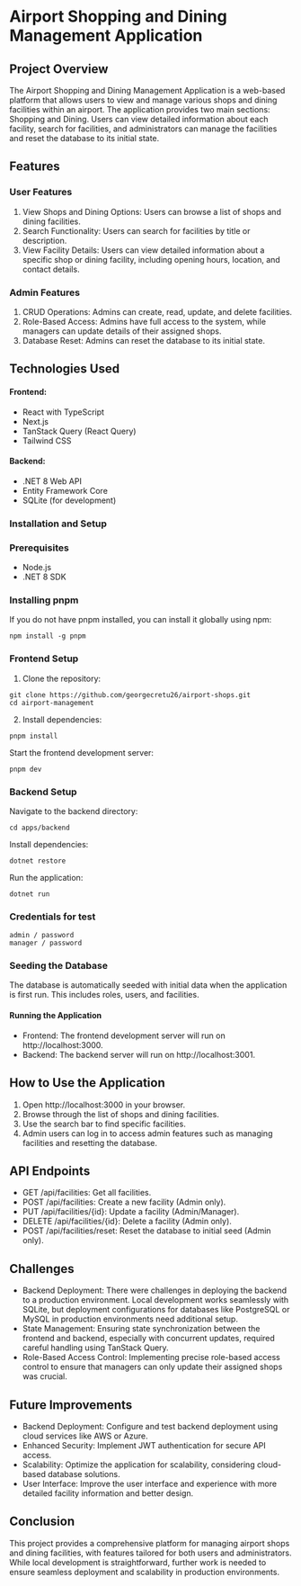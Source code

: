 # Airport Shopping and Dining Management Application

## Project Overview

The Airport Shopping and Dining Management Application is a web-based platform that allows users to view and manage various shops and dining facilities within an airport. The application provides two main sections: Shopping and Dining. Users can view detailed information about each facility, search for facilities, and administrators can manage the facilities and reset the database to its initial state.

## Features

### User Features

1. View Shops and Dining Options: Users can browse a list of shops and dining facilities.
2. Search Functionality: Users can search for facilities by title or description.
3. View Facility Details: Users can view detailed information about a specific shop or dining facility, including opening hours, location, and contact details.

### Admin Features

1. CRUD Operations: Admins can create, read, update, and delete facilities.
2. Role-Based Access: Admins have full access to the system, while managers can update details of their assigned shops.
3. Database Reset: Admins can reset the database to its initial state.

## Technologies Used

#### Frontend:

- React with TypeScript
- Next.js
- TanStack Query (React Query)
- Tailwind CSS

#### Backend:

- .NET 8 Web API
- Entity Framework Core
- SQLite (for development)

### Installation and Setup

### Prerequisites

- Node.js
- .NET 8 SDK

### Installing pnpm

If you do not have pnpm installed, you can install it globally using npm:

```
npm install -g pnpm
```

### Frontend Setup

1. Clone the repository:

```
git clone https://github.com/georgecretu26/airport-shops.git
cd airport-management
```

2. Install dependencies:

```
pnpm install
```

Start the frontend development server:

```
pnpm dev
```

### Backend Setup

Navigate to the backend directory:

```
cd apps/backend
```

Install dependencies:

```
dotnet restore
```

Run the application:

```
dotnet run
```

### Credentials for test
```
admin / password
manager / password
```

### Seeding the Database

The database is automatically seeded with initial data when the application is first run. This includes roles, users, and facilities.

#### Running the Application

- Frontend: The frontend development server will run on http://localhost:3000.
- Backend: The backend server will run on http://localhost:3001.

## How to Use the Application

1. Open http://localhost:3000 in your browser.
2. Browse through the list of shops and dining facilities.
3. Use the search bar to find specific facilities.
4. Admin users can log in to access admin features such as managing facilities and resetting the database.

## API Endpoints

- GET /api/facilities: Get all facilities.
- POST /api/facilities: Create a new facility (Admin only).
- PUT /api/facilities/{id}: Update a facility (Admin/Manager).
- DELETE /api/facilities/{id}: Delete a facility (Admin only).
- POST /api/facilities/reset: Reset the database to initial seed (Admin only).

## Challenges

- Backend Deployment: There were challenges in deploying the backend to a production environment. Local development works seamlessly with SQLite, but deployment configurations for databases like PostgreSQL or MySQL in production environments need additional setup.
- State Management: Ensuring state synchronization between the frontend and backend, especially with concurrent updates, required careful handling using TanStack Query.
- Role-Based Access Control: Implementing precise role-based access control to ensure that managers can only update their assigned shops was crucial.

## Future Improvements

- Backend Deployment: Configure and test backend deployment using cloud services like AWS or Azure.
- Enhanced Security: Implement JWT authentication for secure API access.
- Scalability: Optimize the application for scalability, considering cloud-based database solutions.
- User Interface: Improve the user interface and experience with more detailed facility information and better design.

## Conclusion

This project provides a comprehensive platform for managing airport shops and dining facilities, with features tailored for both users and administrators. While local development is straightforward, further work is needed to ensure seamless deployment and scalability in production environments.

